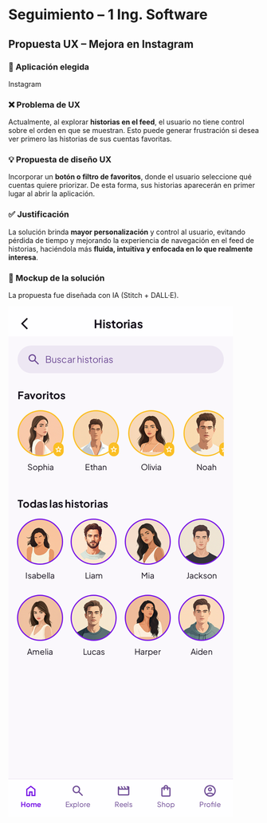 # Seguimiento – 1 Ing. Software  
## Propuesta UX – Mejora en Instagram  

### 📌 Aplicación elegida  
Instagram  

### ❌ Problema de UX  
Actualmente, al explorar **historias en el feed**, el usuario no tiene control sobre el orden en que se muestran. Esto puede generar frustración si desea ver primero las historias de sus cuentas favoritas.  

### 💡 Propuesta de diseño UX  
Incorporar un **botón o filtro de favoritos**, donde el usuario seleccione qué cuentas quiere priorizar. De esta forma, sus historias aparecerán en primer lugar al abrir la aplicación.  

### ✅ Justificación  
La solución brinda **mayor personalización** y control al usuario, evitando pérdida de tiempo y mejorando la experiencia de navegación en el feed de historias, haciéndola más **fluida, intuitiva y enfocada en lo que realmente interesa**.  

### 🎨 Mockup de la solución  
La propuesta fue diseñada con IA (Stitch + DALL·E).  

![Mockup de solución](./screen.png)
